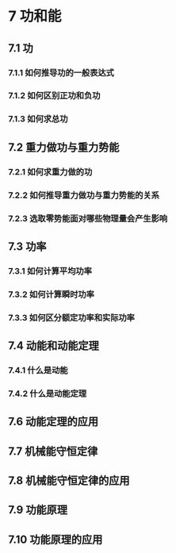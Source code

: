 # 7 功和能

## 7.1 功

### 7.1.1 如何推导功的一般表达式

### 7.1.2 如何区别正功和负功

### 7.1.3 如何求总功

## 7.2 重力做功与重力势能

### 7.2.1 如何求重力做的功

### 7.2.2 如何推导重力做功与重力势能的关系

### 7.2.3 选取零势能面对哪些物理量会产生影响

## 7.3 功率

### 7.3.1 如何计算平均功率

### 7.3.2 如何计算瞬时功率

### 7.3.3 如何区分额定功率和实际功率

## 7.4 动能和动能定理

### 7.4.1 什么是动能

### 7.4.2 什么是动能定理

## 7.6 动能定理的应用

## 7.7 机械能守恒定律

## 7.8 机械能守恒定律的应用

## 7.9 功能原理

## 7.10 功能原理的应用

